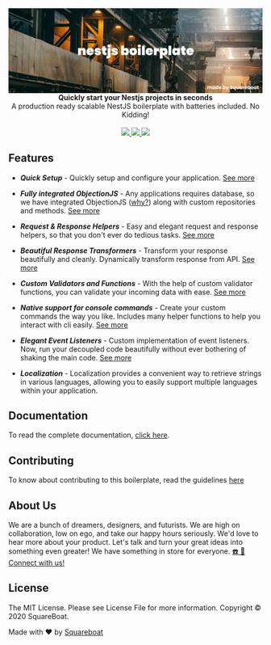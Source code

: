 <img src="./cover.jpg" align="center">

<br />

<div align="center"><strong>Quickly start your Nestjs projects in seconds</strong></div>

<div align="center">A production ready scalable NestJS boilerplate with batteries included. No Kidding!</div>

<br />

<div align="center">
<a href="https://david-dm.org/squareboat/nestjs-boilerplate">
<img src="https://img.shields.io/david/squareboat/nestjs-boilerplate">
</a>
<a href="https://david-dm.org/squareboat/nestjs-boilerplate?type=dev">
<img src="https://img.shields.io/david/dev/squareboat/nestjs-boilerplate" />
</a>
<a href="./LICENSE.MD">
<img src="https://img.shields.io/github/license/squareboat/nestjs-boilerplate">
</a>
</div>

## Features

- _**Quick Setup**_ - Quickly setup and configure your application. [See more](https://squareboat.com/open-source/nestjs-boilerplate/setup)

- _**Fully integrated ObjectionJS**_ - Any applications requires database, so we have integrated ObjectionJS ([why?](https://squareboat.com/open-source/nestjs-boilerplate/database/introduction)) along with custom repositories and methods. [See more](https://squareboat.com/open-source/nestjs-boilerplate/database/introduction)

- _**Request & Response Helpers**_ - Easy and elegant request and response helpers, so that you don't ever do tedious tasks. [See more](https://squareboat.com/open-source/nestjs-boilerplate/basics/request)

- _**Beautiful Response Transformers**_ - Transform your response beautifully and cleanly. Dynamically transform response from API. [See more](https://squareboat.com/open-source/nestjs-boilerplate/basics/transformers)

- _**Custom Validators and Functions**_ - With the help of custom validator functions, you can validate your incoming data with ease. [See more](https://squareboat.com/open-source/nestjs-boilerplate/basics/validation)

- _**Native support for console commands**_ - Create your custom commands the way you like. Includes many helper functions to help you interact with cli easily. [See more](https://squareboat.com/open-source/nestjs-boilerplate/advanced/console)

- _**Elegant Event Listeners**_ - Custom implementation of event listeners. Now, run your decoupled code beautifully without ever bothering of shaking the main code. [See more](https://squareboat.com/open-source/nestjs-boilerplate/advanced/events)

- _**Localization**_ - Localization provides a convenient way to retrieve strings in various languages, allowing you to easily support multiple languages within your application.

## Documentation

To read the complete documentation, [click here](https://squareboat.com/open-source/nestjs-boilerplate/).

## Contributing

To know about contributing to this boilerplate, read the guidelines [here](./CONTRIBUTING.md)

## About Us

We are a bunch of dreamers, designers, and futurists. We are high on collaboration, low on ego, and take our happy hours seriously. We'd love to hear more about your product. Let's talk and turn your great ideas into something even greater! We have something in store for everyone. [☎️ 📧 Connect with us!](https://squareboat.com/contact)

## License

The MIT License. Please see License File for more information. Copyright © 2020 SquareBoat.

Made with ❤️ by [Squareboat](https://squareboat.com)
